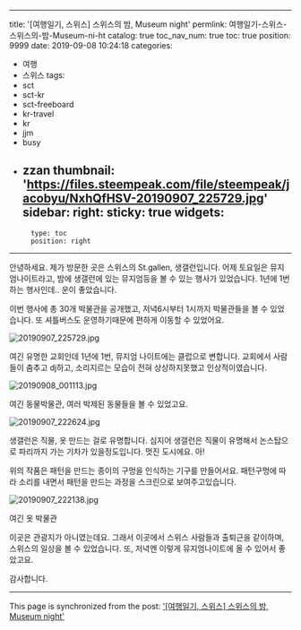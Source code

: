 
---
title: '[여행일기, 스위스] 스위스의 밤, Museum night'
permlink: 여행일기-스위스-스위스의-밤-Museum-ni-ht
catalog: true
toc_nav_num: true
toc: true
position: 9999
date: 2019-09-08 10:24:18
categories:
- 여행
- 스위스
tags:
- sct
- sct-kr
- sct-freeboard
- kr-travel
- kr
- jjm
- busy
- zzan
thumbnail: 'https://files.steempeak.com/file/steempeak/jacobyu/NxhQfHSV-20190907_225729.jpg'
sidebar:
    right:
        sticky: true
widgets:
    -
        type: toc
        position: right
---


안녕하세요. 제가 방문한 곳은 스위스의 St.gallen, 생갤런입니다. 어제 토요일은 뮤지엄나이트라고, 밤에 생갤런에 있는 뮤지엄등을 볼 수 있는 행사가 있었습니다. 1년에 1번하는 행사인데.. 운이 좋았습니다.

이번 행사에 총 30개 박물관을 공개했고, 저녁6시부터 1시까지 박물관들을 볼 수 있었습니다. 또 셔틀버스도 운영하기때문에 편하게 이동할 수 있었어요.


![20190907_225729.jpg](https://files.steempeak.com/file/steempeak/jacobyu/NxhQfHSV-20190907_225729.jpg)

여긴 유명한 교회인데 1년에 1번, 뮤지엄 나이트에는 클럽으로 변합니다. 교회에서 사람들이 춤추고 dj하고, 소리지르는 모습이 전혀 상상하지못했고 인상적이였습니다.

![20190908_001113.jpg](https://files.steempeak.com/file/steempeak/jacobyu/xs19NcDt-20190908_001113.jpg)

여긴 동물박물관, 여러 박제된 동물들을 볼 수 있었고요.

![20190907_222624.jpg](https://files.steempeak.com/file/steempeak/jacobyu/61UAf6g7-20190907_222624.jpg)

생갤런은 직물, 옷 만드는 걸로 유명합니다. 심지어 생갤런은 직물이 유명해서 논스탑으로 파리까지 가는 기차가 있을정도입니다. 멋진 도시에요. 아!

위의 작품은 패턴을 만드는 종이의 구멍을 인식하는 기구를 만들어서요. 패턴구멍에 따라 소리를 내면서 패턴을 만드는 과정을 스크린으로 보여주고있습니다.

![20190907_222138.jpg](https://ipfs.busy.org/ipfs/QmQPQpmWpNqsxSrsNWPC7oLKJN7H1sGSLnTjHMPiG6MfpY)

여긴 옷 박물관



이곳은 관광지가 아니였는데요. 그래서 이곳에서 스위스 사람들과 출퇴근을 같이하며, 스위스의 일상을 볼 수 있었습니다. 또, 저녁엔 이렇게 뮤지엄나이트에 올 수 있어서 좋았고요.

감사합니다.

- - -

This page is synchronized from the post: ['[여행일기, 스위스] 스위스의 밤, Museum night'](https://steempeak.com/@jacobyu/museum-night)
